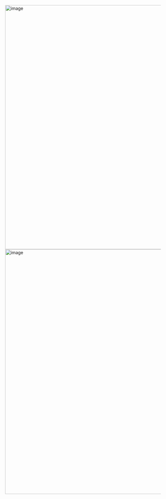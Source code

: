 <img width="790" alt="image" src="https://user-images.githubusercontent.com/98778914/180322179-cccc340d-30db-4856-9f80-575296bb4820.png">

<img width="792" alt="image" src="https://user-images.githubusercontent.com/98778914/180322235-a27aeb6e-868e-41bf-a306-e0056d0fc6b0.png">
